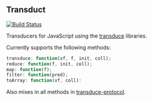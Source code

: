 ## Transduct
[![Build Status](https://secure.travis-ci.org/transduce/duce.svg)](http://travis-ci.org/transduce/duce)

Transducers for JavaScript using the [transduce][1] libraries.

Currently supports the following methods:

```javascript
transduce: function(xf, f, init, coll);
reduce: function(f, init, coll);
map: function(f);
filter: function(pred);
toArray: function(xf, coll):
```
Also mixes in all methods in [transduce-protocol][2].

[1]: https://github.com/transduce/transduce
[2]: https://github.com/transduce/transduce-protocol
